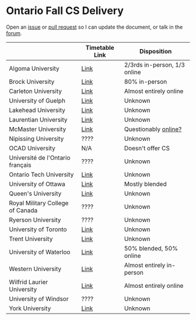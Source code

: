 # Ontario Fall CS Delivery

Open an [issue](https://github.com/jnguyen1098/ontario-fall-cs-delivery/issues/new?assignees=jnguyen1098&labels=documentation&template=edit-request.md&title=) or [pull request](https://github.com/jnguyen1098/ontario-fall-cs-delivery/pulls) so I can update the document, or talk in the [forum](https://github.com/jnguyen1098/ontario-fall-cs-delivery/discussions).

|                                  | Timetable Link                                                                                                                | Disposition                                                                                                                                                 |
|----------------------------------|-------------------------------------------------------------------------------------------------------------------------------|-------------------------------------------------------------------------------------------------------------------------------------------------------------|
| Algoma University                | [Link](https://algomau.ca/course-schedules/)                                                                                  | 2/3rds in-person, 1/3 online                                                                                                                                |
| Brock University                 | [Link](https://brocku.ca/guides-and-timetables/timetables/?session=fw&type=ug&level=all&program=COSC)                         | 80% in-person                                                                                                                                               |
| Carleton University              | [Link](https://central.carleton.ca/prod/bwysched.p_select_term?wsea_code=EXT)                                                 | Almost entirely online                                                                                                                                      |
| University of Guelph             | [Link](https://webadvisor.uoguelph.ca/)                                                                                       | Unknown                                                                                                                                                     |
| Lakehead University              | [Link](https://www.lakeheadu.ca/timetable)                                                                                    | Unknown                                                                                                                                                     |
| Laurentian University            | [Link](https://selfservice.laurentian.ca/Student/Courses)                                                                     | Unknown                                                                                                                                                     |
| McMaster University              | [Link](https://applicants.mcmaster.ca/psp/prepprd/EMPLOYEE/PSFT_LS/c/COMMUNITY_ACCESS.CLASS_SEARCH.GBL?)                      | Questionably [online?](https://www.reddit.com/r/McMaster/comments/nrirpm/letter_from_science_dean_to_professors_about_fall/)                                |
| Nipissing University             | ????                                                                                                                          | Unknown                                                                                                                                                     |
| OCAD University                  | N/A                                                                                                                           | Doesn't offer CS                                                                                                                                            |
| Université de l'Ontario français | ????                                                                                                                          | Unknown                                                                                                                                                     |
| Ontario Tech University          | [Link](https://ssp.mycampus.ca/StudentRegistrationSsb/ssb/term/termSelection?mode=search&mepCode=UOIT#Search%20for%20courses) | Unknown                                                                                                                                                     |
| University of Ottawa             | [Link](https://catalogue.uottawa.ca/en/courses/)                                                                              | Mostly blended                                                                                                                                              |
| Queen's University               | [Link](http://www.queensu.ca/registrar/solus-class-schedule)                                                                  | Unknown                                                                                                                                                     |
| Royal Military College of Canada | ????                                                                                                                          | Unknown                                                                                                                                                     |
| Ryerson University               | ????                                                                                                                          | Unknown                                                                                                                                                     |
| University of Toronto            | [Link](http://timetable.iit.artsci.utoronto.ca/)                                                                              | Unknown                                                                                                                                                     |
| Trent University                 | [Link](https://www.trentu.ca/WebAdvisor/WebAdvisor)                                                                           | Unknown                                                                                                                                                     |
| University of Waterloo           | [Link](https://classes.uwaterloo.ca/under.html)                                                                               | 50% blended, 50% online                                                                                                                                     |
| Western University               | [Link](https://studentservices.uwo.ca/secure/timetables/mastertt/ttindex.cfm)                                                 | Almost entirely in-person                                                                                                                                   |
| Wilfrid Laurier University       | [Link](https://loris.wlu.ca/register/ssb/registration/registration)                                                           | Almost entirely online                                                                                                                                      |
| University of Windsor            | ????                                                                                                                          | Unknown                                                                                                                                                     |
| York University                  | [Link](https://w2prod.sis.yorku.ca/Apps/WebObjects/cdm.woa/)                                                                  | Unknown                                                                                                                                                     |
